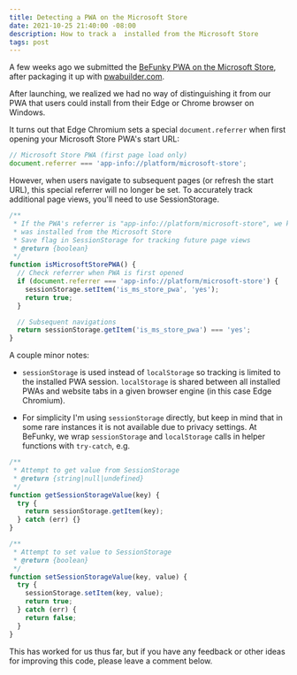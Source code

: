 ```yaml
---
title: Detecting a PWA on the Microsoft Store
date: 2021-10-25 21:40:00 -08:00
description: How to track a  installed from the Microsoft Store
tags: post
---
```


A few weeks ago we submitted the [BeFunky PWA on the Microsoft Store](https://www.microsoft.com/en-us/p/photo-editor-by-befunky/9pjtxn8csrck?cid=msft_web_chart#activetab=pivot:overviewtab), after packaging it up with [pwabuilder.com](https://www.pwabuilder.com/).

After launching, we realized we had no way of distinguishing it from our PWA that users could install from their Edge or Chrome browser on Windows.

It turns out that Edge Chromium sets a special `document.referrer` when first opening your Microsoft Store PWA's start URL:

```js
// Microsoft Store PWA (first page load only)
document.referrer === 'app-info://platform/microsoft-store';
```

However, when users navigate to subsequent pages (or refresh the start URL), this special referrer will no longer be set. To accurately track additional page views, you'll need to use SessionStorage.

```js
/**
 * If the PWA's referrer is "app-info://platform/microsoft-store", we know that it 
 * was installed from the Microsoft Store
 * Save flag in SessionStorage for tracking future page views
 * @return {boolean}
 */
function isMicrosoftStorePWA() {
  // Check referrer when PWA is first opened
  if (document.referrer === 'app-info://platform/microsoft-store') {
    sessionStorage.setItem('is_ms_store_pwa', 'yes');
    return true;
  }

  // Subsequent navigations
  return sessionStorage.getItem('is_ms_store_pwa') === 'yes';
}
```

A couple minor notes:

- `sessionStorage` is used instead of `localStorage` so tracking is limited to the installed PWA session. `localStorage` is shared between all installed PWAs and website tabs in a given browser engine (in this case Edge Chromium).

- For simplicity I'm using `sessionStorage` directly, but keep in mind that in some rare instances it is not available due to privacy settings. At BeFunky, we wrap `sessionStorage` and `localStorage` calls in helper functions with `try-catch`, e.g.

```js
/**
 * Attempt to get value from SessionStorage
 * @return {string|null|undefined}
 */
function getSessionStorageValue(key) {
  try {
    return sessionStorage.getItem(key);
  } catch (err) {}
}

/**
 * Attempt to set value to SessionStorage
 * @return {boolean}
 */
function setSessionStorageValue(key, value) {
  try {
    sessionStorage.setItem(key, value);
    return true;
  } catch (err) {
    return false;
  }
}
```

This has worked for us thus far, but if you have any feedback or other ideas for improving this code, please leave a comment below.